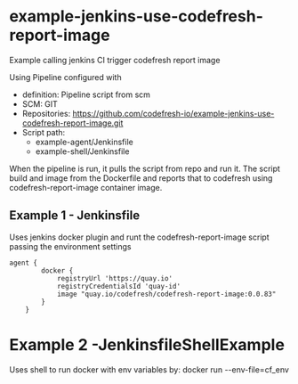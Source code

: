 # example-jenkins-use-codefresh-report-image
Example calling jenkins CI trigger codefresh report image

Using Pipeline configured with 
* definition: Pipeline script from scm
* SCM: GIT
* Repositories: https://github.com/codefresh-io/example-jenkins-use-codefresh-report-image.git
* Script path: 
  * example-agent/Jenkinsfile 
  * example-shell/Jenkinsfile


When the pipeline is run, it pulls the script from repo and run it. 
The script build and image from the Dockerfile and reports that to codefresh using codefresh-report-image container image.


## Example 1  - Jenkinsfile
Uses jenkins docker plugin and runt the codefresh-report-image script passing the environment settings
```
agent {
        docker { 
            registryUrl 'https://quay.io'
            registryCredentialsId 'quay-id'
            image "quay.io/codefresh/codefresh-report-image:0.0.83"
        }
    }
```


# Example 2 -JenkinsfileShellExample
Uses shell to run docker with env variables by: docker run --env-file=cf_env 
